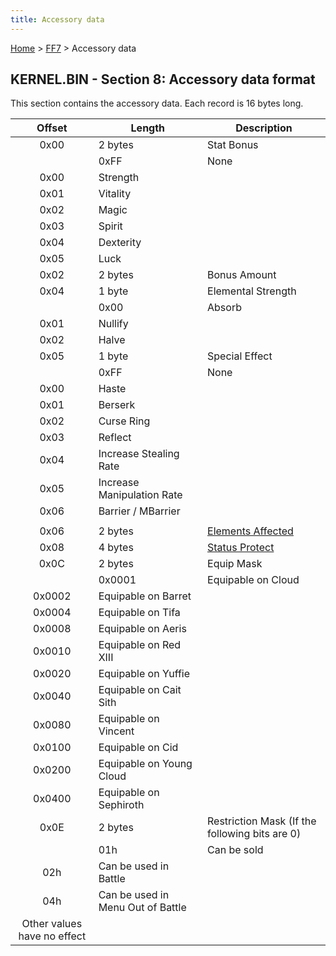 ```yaml
---
title: Accessory data
---
```


[Home](Main%20Page.md) > [FF7](FF7.md) > Accessory data

## KERNEL.BIN - Section 8: Accessory data format

This section contains the accessory data. Each record is 16 bytes long.

|           Offset            | Length                            | Description                                    |
|:---------------------------:|-----------------------------------|------------------------------------------------|
|            0x00             | 2 bytes                           | Stat Bonus                                     |
|                             | 0xFF                              | None                                           |
|            0x00             | Strength                          |                                                |
|            0x01             | Vitality                          |                                                |
|            0x02             | Magic                             |                                                |
|            0x03             | Spirit                            |                                                |
|            0x04             | Dexterity                         |                                                |
|            0x05             | Luck                              |                                                |
|            0x02             | 2 bytes                           | Bonus Amount                                   |
|            0x04             | 1 byte                            | Elemental Strength                             |
|                             | 0x00                              | Absorb                                         |
|            0x01             | Nullify                           |                                                |
|            0x02             | Halve                             |                                                |
|            0x05             | 1 byte                            | Special Effect                                 |
|                             | 0xFF                              | None                                           |
|            0x00             | Haste                             |                                                |
|            0x01             | Berserk                           |                                                |
|            0x02             | Curse Ring                        |                                                |
|            0x03             | Reflect                           |                                                |
|            0x04             | Increase Stealing Rate            |                                                |
|            0x05             | Increase Manipulation Rate        |                                                |
|            0x06             | Barrier / MBarrier                |                                                |
|                             |                                   |                                                |
|            0x06             | 2 bytes                           | [Elements Affected][]                          |
|            0x08             | 4 bytes                           | [Status Protect][]                             |
|            0x0C             | 2 bytes                           | Equip Mask                                     |
|                             | 0x0001                            | Equipable on Cloud                             |
|           0x0002            | Equipable on Barret               |                                                |
|           0x0004            | Equipable on Tifa                 |                                                |
|           0x0008            | Equipable on Aeris                |                                                |
|           0x0010            | Equipable on Red XIII             |                                                |
|           0x0020            | Equipable on Yuffie               |                                                |
|           0x0040            | Equipable on Cait Sith            |                                                |
|           0x0080            | Equipable on Vincent              |                                                |
|           0x0100            | Equipable on Cid                  |                                                |
|           0x0200            | Equipable on Young Cloud          |                                                |
|           0x0400            | Equipable on Sephiroth            |                                                |
|            0x0E             | 2 bytes                           | Restriction Mask (If the following bits are 0) |
|                             | 01h                               | Can be sold                                    |
|             02h             | Can be used in Battle             |                                                |
|             04h             | Can be used in Menu Out of Battle |                                                |
| Other values have no effect |                                   |                                                |

  [Elements Affected]: Battle/Elemental%20Data.md "wikilink"
  [Status Protect]: Battle/Status%20Effects.md "wikilink"
